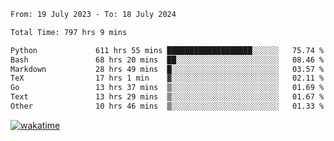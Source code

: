 <!--START_SECTION:waka-->

```txt
From: 19 July 2023 - To: 18 July 2024

Total Time: 797 hrs 9 mins

Python             611 hrs 55 mins ███████████████████░░░░░░   75.74 %
Bash               68 hrs 20 mins  ██░░░░░░░░░░░░░░░░░░░░░░░   08.46 %
Markdown           28 hrs 49 mins  █░░░░░░░░░░░░░░░░░░░░░░░░   03.57 %
TeX                17 hrs 1 min    ▓░░░░░░░░░░░░░░░░░░░░░░░░   02.11 %
Go                 13 hrs 37 mins  ▒░░░░░░░░░░░░░░░░░░░░░░░░   01.69 %
Text               13 hrs 29 mins  ▒░░░░░░░░░░░░░░░░░░░░░░░░   01.67 %
Other              10 hrs 46 mins  ▒░░░░░░░░░░░░░░░░░░░░░░░░   01.33 %
```

<!--END_SECTION:waka-->
[![wakatime](https://wakatime.com/badge/user/5f89a63a-5294-4958-ad30-2b3455e63f2a.svg)](https://wakatime.com/@5f89a63a-5294-4958-ad30-2b3455e63f2a)
